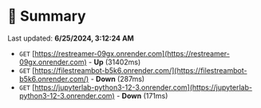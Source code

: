 # 📖 Summary
Last updated: **6/25/2024, 3:12:24 AM**

- `GET` [https://restreamer-09gx.onrender.com](https://restreamer-09gx.onrender.com) - **Up** (31402ms)
- `GET` [https://filestreambot-b5k6.onrender.com/](https://filestreambot-b5k6.onrender.com/) - **Down** (287ms)
- `GET` [https://jupyterlab-python3-12-3.onrender.com](https://jupyterlab-python3-12-3.onrender.com) - **Down** (171ms)
